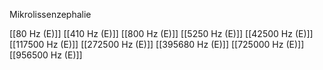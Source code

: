 Mikrolissenzephalie

[[80 Hz (E)]]
[[410 Hz (E)]]
[[800 Hz (E)]]
[[5250 Hz (E)]]
[[42500 Hz (E)]]
[[117500 Hz (E)]]
[[272500 Hz (E)]]
[[395680 Hz (E)]]
[[725000 Hz (E)]]
[[956500 Hz (E)]]